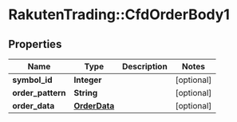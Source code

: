# RakutenTrading::CfdOrderBody1

## Properties
Name | Type | Description | Notes
------------ | ------------- | ------------- | -------------
**symbol_id** | **Integer** |  | [optional] 
**order_pattern** | **String** |  | [optional] 
**order_data** | [**OrderData**](OrderData.md) |  | [optional] 

